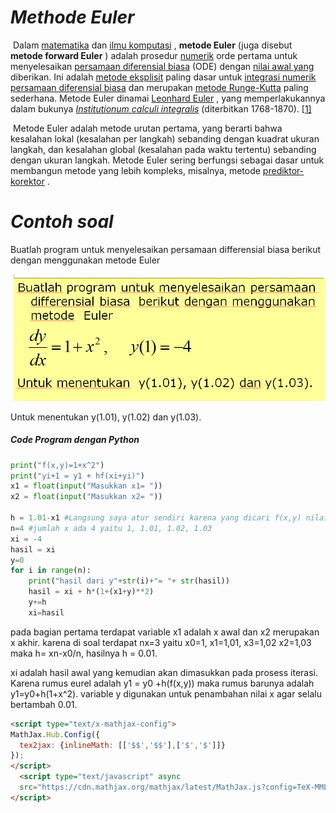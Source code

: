 # *Methode Euler*

​	Dalam [matematika](https://translate.googleusercontent.com/translate_c?client=srp&depth=1&hl=id&rurl=translate.google.com&sl=en&sp=nmt4&tl=id&u=https://en.m.wikipedia.org/wiki/Mathematics&usg=ALkJrhjDWC7mFYv9qZjq7EpYkcEL9stHPA) dan [ilmu komputasi](https://translate.googleusercontent.com/translate_c?client=srp&depth=1&hl=id&rurl=translate.google.com&sl=en&sp=nmt4&tl=id&u=https://en.m.wikipedia.org/wiki/Computational_science&usg=ALkJrhhMvXEENQGAcZ8rfwcBV1ty27UwVg) , **metode Euler** (juga disebut **metode forward Euler** ) adalah prosedur [numerik](https://translate.googleusercontent.com/translate_c?client=srp&depth=1&hl=id&rurl=translate.google.com&sl=en&sp=nmt4&tl=id&u=https://en.m.wikipedia.org/wiki/Numerical_analysis&usg=ALkJrhiHNA08sVwe_pQQoM47EMj_WihQUw) orde pertama untuk menyelesaikan [persamaan diferensial biasa](https://translate.googleusercontent.com/translate_c?client=srp&depth=1&hl=id&rurl=translate.google.com&sl=en&sp=nmt4&tl=id&u=https://en.m.wikipedia.org/wiki/Ordinary_differential_equation&usg=ALkJrhj5IdtWdujDH-_1GB2stUS1e1jHQw) (ODE) dengan [nilai awal yang](https://translate.googleusercontent.com/translate_c?client=srp&depth=1&hl=id&rurl=translate.google.com&sl=en&sp=nmt4&tl=id&u=https://en.m.wikipedia.org/wiki/Initial_value_problem&usg=ALkJrhhMCcGHiTFoHZ-fNHkePEgI-kBdsQ) diberikan. Ini adalah [metode eksplisit](https://translate.googleusercontent.com/translate_c?client=srp&depth=1&hl=id&rurl=translate.google.com&sl=en&sp=nmt4&tl=id&u=https://en.m.wikipedia.org/wiki/Explicit_and_implicit_methods&usg=ALkJrhgMyCOq0YQEYnoWkMzViVyiGMLwIA) paling dasar untuk [integrasi numerik persamaan diferensial biasa](https://translate.googleusercontent.com/translate_c?client=srp&depth=1&hl=id&rurl=translate.google.com&sl=en&sp=nmt4&tl=id&u=https://en.m.wikipedia.org/wiki/Numerical_ordinary_differential_equations&usg=ALkJrhhSiv-erFNcLX_saKOf2cHK4Shl4w) dan merupakan [metode Runge-Kutta](https://translate.googleusercontent.com/translate_c?client=srp&depth=1&hl=id&rurl=translate.google.com&sl=en&sp=nmt4&tl=id&u=https://en.m.wikipedia.org/wiki/Runge%E2%80%93Kutta_method&usg=ALkJrhhwIzjYIcv_nVtmKWsBcjP7a4mMbA) paling sederhana. Metode Euler dinamai [Leonhard Euler](https://translate.googleusercontent.com/translate_c?client=srp&depth=1&hl=id&rurl=translate.google.com&sl=en&sp=nmt4&tl=id&u=https://en.m.wikipedia.org/wiki/Leonhard_Euler&usg=ALkJrhjB04743Oiy6h6I7qfgSNgAYSz2PQ) , yang memperlakukannya dalam bukunya *[Institutionum calculi integralis](https://translate.googleusercontent.com/translate_c?client=srp&depth=1&hl=id&rurl=translate.google.com&sl=en&sp=nmt4&tl=id&u=https://en.m.wikipedia.org/wiki/Institutionum_calculi_integralis&usg=ALkJrhh1Tc89QNZTcWuB1Co8divPc4WEgg)* (diterbitkan 1768-1870). [[1\]](https://translate.googleusercontent.com/translate_c?client=srp&depth=1&hl=id&rurl=translate.google.com&sl=en&sp=nmt4&tl=id&u=https://en.m.wikipedia.org/wiki/Euler_method&usg=ALkJrhhvr5EDmqbzf3GyrdrsZEj2XNIOcw#cite_note-1)

​	Metode Euler adalah metode urutan pertama, yang berarti bahwa kesalahan lokal (kesalahan per langkah) sebanding dengan kuadrat ukuran langkah, dan kesalahan global (kesalahan pada waktu tertentu) sebanding dengan ukuran langkah. Metode Euler sering berfungsi sebagai dasar untuk membangun metode yang lebih kompleks, misalnya, metode [prediktor-korektor](https://translate.googleusercontent.com/translate_c?client=srp&depth=1&hl=id&rurl=translate.google.com&sl=en&sp=nmt4&tl=id&u=https://en.m.wikipedia.org/wiki/Predictor%E2%80%93corrector_method&usg=ALkJrhiJ-Z8eEH6Wlelmm5peOsKLX4f0Vw) .



# *Contoh soal*

Buatlah program untuk menyelesaikan persamaan differensial biasa berikut dengan menggunakan metode Euler

![](euler.PNG)

Untuk menentukan y(1.01), y(1.02) dan y(1.03).



##### Code Program dengan Python

```python
print("f(x,y)=1+x^2")
print("yi+1 = y1 + hf(xi+yi)")
x1 = float(input("Masukkan x1= "))
x2 = float(input("Masukkan x2= "))

h = 1.01-x1 #Langsung saya atur sendiri karena yang dicari f(x,y) nilai x-nya=1.01
n=4 #jumlah x ada 4 yaitu 1, 1.01, 1.02, 1.03
xi = -4
hasil = xi
y=0
for i in range(n):
    print("hasil dari y"+str(i)+"= "+ str(hasil))
    hasil = xi + h*(1+(x1+y)**2)
    y+=h
    xi=hasil
```



pada bagian pertama terdapat variable x1 adalah x awal dan x2 merupakan x akhir. karena di soal terdapat nx=3 yaitu x0=1, x1=1,01, x3=1,02 x2=1,03 maka h= xn-x0/n, hasilnya h = 0.01.

xi adalah hasil awal yang kemudian akan dimasukkan pada prosess iterasi. Karena rumus eurel adalah y1 = y0 +h(f(x,y)) maka rumus barunya adalah y1=y0+h(1+x^2). variable y digunakan untuk penambahan nilai x agar selalu bertambah 0.01.











```html
<script type="text/x-mathjax-config">
MathJax.Hub.Config({
  tex2jax: {inlineMath: [['$$','$$'],['$','$']]}
});
</script>
  <script type="text/javascript" async
  src="https://cdn.mathjax.org/mathjax/latest/MathJax.js?config=TeX-MML-AM_CHTML">
</script>
```


